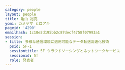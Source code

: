 ```yaml
---
category: people
layout: people
title: 亀山 裕亮
yomi: カメヤマ ヒロアキ
pageid: '4290'
emailhash: 1c10e2d195bb2c87decf4758f07993a1
session:
- title: 多様な通信環境に適用可能なデータ転送高速化技術
  psid: 5F-1
  sessiontitle: 5F クラウドソーシングとネットワークサービス
  sessionid: 5f
  role: 発表者
---
```

